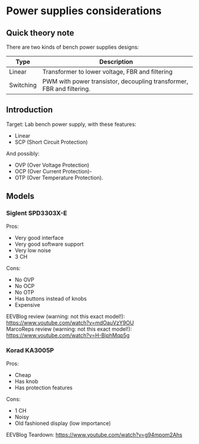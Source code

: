 # Power supplies considerations

## Quick theory note

There are two kinds of bench power supplies designs:

|Type|Description|
|-|-|
| Linear | Transformer to lower voltage, FBR and filtering |
| Switching | PWM with power transistor, decoupling transformer, FBR and filtering. |

## Introduction

Target:
Lab bench power supply, with these features:
- Linear
- SCP (Short Circuit Protection)

And possibly:
- OVP (Over Voltage Protection)
- OCP (Over Current Protection)-
- OTP (Over Temperature Protection).

## Models

### Siglent SPD3303X-E

Pros:
- Very good interface
- Very good software support
- Very low noise
- 3 CH

Cons:
- No OVP
- No OCP
- No OTP
- Has buttons instead of knobs
- Expensive

EEVBlog review (warning: not this exact model!):
https://www.youtube.com/watch?v=mdOauVzY9OU
<br>
MarcoReps review (warning: not this exact model!):
https://www.youtube.com/watch?v=H-BiphMqp5g

### Korad KA3005P

Pros:

- Cheap
- Has knob
- Has protection features

Cons:

- 1 CH
- Noisy
- Old fashioned display (low importance)

EEVBlog Teardown:
https://www.youtube.com/watch?v=g94mpom2Ahs
